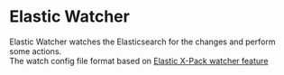 # Elastic Watcher

Elastic Watcher watches the Elasticsearch for the changes and perform some actions.  
The watch config file format based on [Elastic X-Pack watcher feature](https://www.elastic.co/guide/en/x-pack/current/xpack-alerting.html)
